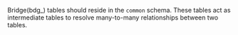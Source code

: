 Bridge(bdg\_) tables should reside in the `common` schema. These tables act as intermediate tables to resolve many-to-many relationships between two tables.